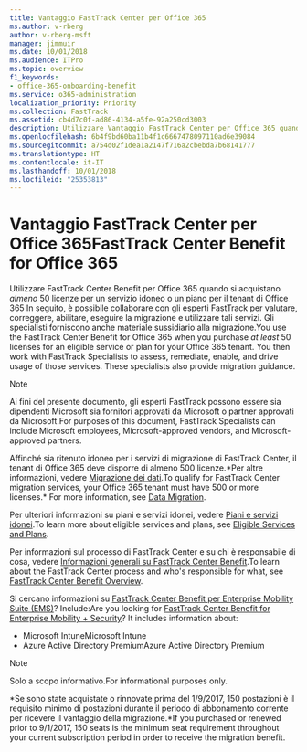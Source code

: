 ```yaml
---
title: Vantaggio FastTrack Center per Office 365
ms.author: v-rberg
author: v-rberg-msft
manager: jimmuir
ms.date: 10/01/2018
ms.audience: ITPro
ms.topic: overview
f1_keywords:
- office-365-onboarding-benefit
ms.service: o365-administration
localization_priority: Priority
ms.collection: FastTrack
ms.assetid: cb4d7c0f-ad86-4134-a5fe-92a250cd3003
description: Utilizzare Vantaggio FastTrack Center per Office 365 quando si acquistano almeno 50 licenze per un servizio idoneo o un piano per il tenant di Office 365 In seguito, è possibile collaborare con gli esperti FastTrack per valutare, correggere, abilitare, eseguire la migrazione e utilizzare tali servizi. Gli specialisti forniscono anche guida alla migrazione.
ms.openlocfilehash: 6b4f9bd60ba11b4f1c6667478097110ad6e39084
ms.sourcegitcommit: a754d02f1dea1a2147f716a2cbebda7b68141777
ms.translationtype: HT
ms.contentlocale: it-IT
ms.lasthandoff: 10/01/2018
ms.locfileid: "25353813"
---
```

# <a name="fasttrack-center-benefit-for-office-365"></a><span data-ttu-id="3c1ec-105">Vantaggio FastTrack Center per Office 365</span><span class="sxs-lookup"><span data-stu-id="3c1ec-105">FastTrack Center Benefit for Office 365</span></span>

<span data-ttu-id="3c1ec-p102">Utilizzare FastTrack Center Benefit per Office 365 quando si acquistano *almeno* 50 licenze per un servizio idoneo o un piano per il tenant di Office 365 In seguito, è possibile collaborare con gli esperti FastTrack per valutare, correggere, abilitare, eseguire la migrazione e utilizzare tali servizi. Gli specialisti forniscono anche materiale sussidiario alla migrazione.</span><span class="sxs-lookup"><span data-stu-id="3c1ec-p102">You use the FastTrack Center Benefit for Office 365 when you purchase  *at least*  50 licenses for an eligible service or plan for your Office 365 tenant. You then work with FastTrack Specialists to assess, remediate, enable, and drive usage of those services. These specialists also provide migration guidance.</span></span> 
  
> [!NOTE]
> <span data-ttu-id="3c1ec-109">Ai fini del presente documento, gli esperti FastTrack possono essere sia dipendenti Microsoft sia fornitori approvati da Microsoft o partner approvati da Microsoft.</span><span class="sxs-lookup"><span data-stu-id="3c1ec-109">For purposes of this document, FastTrack Specialists can include Microsoft employees, Microsoft-approved vendors, and Microsoft-approved partners.</span></span> 
  
<span data-ttu-id="3c1ec-110">Affinché sia ritenuto idoneo per i servizi di migrazione di FastTrack Center, il tenant di Office 365 deve disporre di almeno 500 licenze.\*Per altre informazioni, vedere [Migrazione dei dati](O365-data-migration.md).</span><span class="sxs-lookup"><span data-stu-id="3c1ec-110">To qualify for FastTrack Center migration services, your Office 365 tenant must have 500 or more licenses.\* For more information, see [Data Migration](O365-data-migration.md).</span></span>
  
<span data-ttu-id="3c1ec-111">Per ulteriori informazioni su piani e servizi idonei, vedere [Piani e servizi idonei](O365-eligible-services-and-plans.md).</span><span class="sxs-lookup"><span data-stu-id="3c1ec-111">To learn more about eligible services and plans, see [Eligible Services and Plans](O365-eligible-services-and-plans.md).</span></span>
  
<span data-ttu-id="3c1ec-112">Per informazioni sul processo di FastTrack Center e su chi è responsabile di cosa, vedere [Informazioni generali su FastTrack Center Benefit](O365-fasttrack-benefit-overview.md).</span><span class="sxs-lookup"><span data-stu-id="3c1ec-112">To learn about the FastTrack Center process and who's responsible for what, see [FastTrack Center Benefit Overview](O365-fasttrack-benefit-overview.md).</span></span>
  
<span data-ttu-id="3c1ec-p103">Si cercano informazioni su [FastTrack Center Benefit per Enterprise Mobility Suite (EMS)](https://go.microsoft.com/fwlink/?linkid=2005312)? Include:</span><span class="sxs-lookup"><span data-stu-id="3c1ec-p103">Are you looking for [FastTrack Center Benefit for Enterprise Mobility + Security](https://go.microsoft.com/fwlink/?linkid=2005312)? It includes information about:</span></span>
  
- <span data-ttu-id="3c1ec-115">Microsoft Intune</span><span class="sxs-lookup"><span data-stu-id="3c1ec-115">Microsoft Intune</span></span>    
- <span data-ttu-id="3c1ec-116">Azure Active Directory Premium</span><span class="sxs-lookup"><span data-stu-id="3c1ec-116">Azure Active Directory Premium</span></span> 
    
> [!NOTE]
> <span data-ttu-id="3c1ec-117">Solo a scopo informativo.</span><span class="sxs-lookup"><span data-stu-id="3c1ec-117">For informational purposes only.</span></span> 
  
<span data-ttu-id="3c1ec-118">\*Se sono state acquistate o rinnovate prima del 1/9/2017, 150 postazioni è il requisito minimo di postazioni durante il periodo di abbonamento corrente per ricevere il vantaggio della migrazione.</span><span class="sxs-lookup"><span data-stu-id="3c1ec-118">\*If you purchased or renewed prior to 9/1/2017, 150 seats is the minimum seat requirement throughout your current subscription period in order to receive the migration benefit.</span></span>
  

 